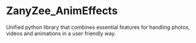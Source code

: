 # ZanyZee_AnimEffects
Unified python library that combines essential features for handling 
     photos, videos and animations in a user friendly way.

